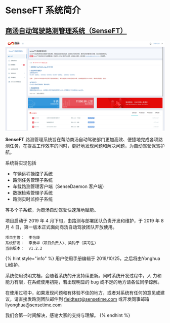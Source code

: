 # SenseFT 系统简介

## [商汤自动驾驶路测管理系统（SenseFT）](http://47.103.61.192:80)

![](.gitbook/assets/image%20%2834%29.png)

**SenseFT** 路测管理系统旨在帮助商汤自动驾驶部门更加高效、便捷地完成各项路测任务，在提高工作效率的同时，更好地发现问题和解决问题，为自动驾驶保驾护航。

 系统将实现包括

* 车辆远程操控子系统
* 路测任务管理子系统
* 车载路测管理客户端（SenseDaemon 客户端）
* 数据检索管理子系统
* 路测实时监控子系统

等多个子系统，为商汤自动驾驶快速落地赋能。 

项目启动于 2019 年 4 月下旬，由路测与部署团队负责开发和维护，于 2019 年 8 月 4 日，第一版本正式面向商汤自动驾驶团队开放使用。

```
项目主管：  李怡康
系统研发：  李勇华（项目负责人）、梁钧宁（实习生）
当前版本：  v1.2.2
```

{% hint style="info" %}
用户使用手册编辑于 2019/10/25，之后将由Yonghua Li维护。

系统使用说明文档，会随着系统的开发持续更新。同时系统开发过程中，人 力和能力有限，在系统使用初期，若出现明显的 bug 或不足的地方请各位同学谅解。

在使用过程中，如果发现问题和有体验不佳的地方，或者对系统有任何的意见或建议，请直接发路测团队邮件到 fieldtest@sensetime.com 或开发同事邮箱 liyonghua@sensetime.com 

我们会第一时间解决，感谢大家的支持与理解。
{% endhint %}

